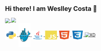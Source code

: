## Hi there! I am Weslley Costa 👋
<!-- #### Reorganization and centralization of my accounts: [wesscosta](https://github.com/wesscosta), [w355](https://github.com/w355), [CostaWeslley](https://github.com/CostaWeslley)
 -->
<div>
  <a href="https://github.com/wesscosta-dev"/>
  <img align="center" height="180em" src="https://github-readme-stats.vercel.app/api?username=wesscosta-dev&show_icons=true&&include_all_commits=true&count_private=true&title_color=67E480&bg_color=191622&text_color=E1E1E6&icon_color=988BC7&border_color=44475a">
  <img align="top" src="https://github-readme-stats.vercel.app/api/top-langs/?username=wesscosta-dev&layout=compact&langs_count=8&title_color=67E480&bg_color=191622&text_color=E1E1E6&border_color=44475a">
</div>

<div>
  <img align="center" alt="Python" height="30" width="40" src="https://raw.githubusercontent.com/devicons/devicon/master/icons/python/python-original.svg">
  <img align="center" alt="Docker" height="80" width="40" src="https://raw.githubusercontent.com/devicons/devicon/master/icons/docker/docker-original.svg">
  <img align="center" alt="Java" height="30" width="40" src="https://raw.githubusercontent.com/devicons/devicon/master/icons/java/java-original.svg">
  <img align="center" alt="Js" height="30" width="40" src="https://raw.githubusercontent.com/devicons/devicon/master/icons/javascript/javascript-plain.svg">
  <img align="center" alt="HTML" height="30" width="40" src="https://raw.githubusercontent.com/devicons/devicon/master/icons/html5/html5-original.svg">
  <img align="center" alt="CSS" height="30" width="40" src="https://raw.githubusercontent.com/devicons/devicon/master/icons/css3/css3-original.svg">
  <img align="center" alt="XD" height="30" width="40" src="https://cdn.worldvectorlogo.com/logos/adobe-xd.svg">
</div>

